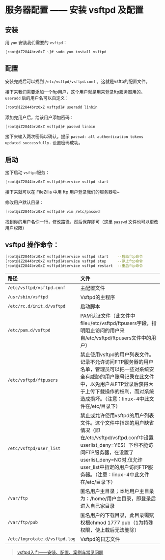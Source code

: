 # 服务器配置 —— 安装 vsftpd 及配置

## 安装

用 `yum` 安装我们需要的 `vsftpd`：

```bash
[root@iZ2844brz0xZ ~]# sudo yum install vsftpd
```

## 配置

安装完成后可以找到 `/etc/vsftpd/vsftpd.conf` ，这就是vsftp的配置文件。

接下来我们需要添加一个ftp用户，这个用户就是用来登录ftp服务器用的。`useradd` 后的用户名可以自定义：

```bash
[root@iZ2844brz0xZ vsftpd]# useradd linbin
```

添加完用户后，给该用户添加密码：

```bash
[root@iZ2844brz0xZ vsftpd]# passwd linbin
```

接下来输入两次密码以确认。提示 `passwd: all authentication tokens updated successfully.` 设置密码成功。

## 启动

接下启动 `vsftpd`服务：

```bash
[root@iZ2844brz0xZ vsftpd]#service vsftpd start
```

接下来就可以在 FileZilla 中用 ftp 用户登录我们的服务器啦~


修改用户默认目录：

```bash
[root@iZ2844brz0xZ vsftpd]# vim /etc/passwd
```

找到你的用户名你一行，修改路径，然后保存即可（这里 `passwd` 文件也可以更改用户权限）

## vsftpd 操作命令：

```bash
[root@iZ2844brz0xZ vsftpd]#service vsftpd start    --启动ftp命令
[root@iZ2844brz0xZ vsftpd]#service vsftpd stop     --停止ftp命令
[root@iZ2844brz0xZ vsftpd]#service vsftpd restart  --重启ftp命令
```

| 路径                        | 文件                                                                                                                                                                                                                                                     |
| :-------------------------- | :------------------------------------------------------------------------------------------------------------------------------------------------------------------------------------------------------------------------------------------------------- |
| `/etc/vsftpd/vsftpd.conf`     | 主配置文件                                                                                                                                                                                                                                               |
| `/usr/sbin/vsftpd`            | Vsftpd的主程序                                                                                                                                                                                                                                           |
| `/etc/rc.d/init.d/vsftpd`     | 启动脚本                                                                                                                                                                                                                                                 |
| `/etc/pam.d/vsftpd`           | PAM认证文件（此文件中file=/etc/vsftpd/ftpusers字段，指明阻止访问的用户来自/etc/vsftpd/ftpusers文件中的用户）                                                                                                                                             |
| `/etc/vsftpd/ftpusers`        | 禁止使用vsftpd的用户列表文件。记录不允许访问FTP服务器的用户名单，管理员可以把一些对系统安全有威胁的用户账号记录在此文件中，以免用户从FTP登录后获得大于上传下载操作的权利，而对系统造成损坏。（注意：linux-4中此文件在/etc/目录下）                       |
| `/etc/vsftpd/user_list`       | 禁止或允许使用vsftpd的用户列表文件。这个文件中指定的用户缺省情况（即在/etc/vsftpd/vsftpd.conf中设置userlist_deny=YES）下也不能访问FTP服务器，在设置了userlist_deny=NO时,仅允许user_list中指定的用户访问FTP服务器。（注意：linux-4中此文件在/etc/目录下） |
| `/var/ftp`                    | 匿名用户主目录；本地用户主目录为：/home/用户主目录，即登录后进入自己家目录                                                                                                                                                                               |
| `/var/ftp/pub`                | 匿名用户的下载目录，此目录需赋权根chmod 1777 pub（1为特殊权限，使上载后无法删除）                                                                                                                                                                        |
| `/etc/logrotate.d/vsftpd.log` | Vsftpd的日志文件                                                                                                                                                                                                                                         |

> [vsftpd入门——安装、配置、案例与常见问题](http://os.51cto.com/art/201008/222036.htm )